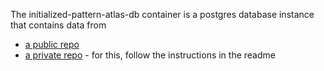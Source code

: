 The initialized-pattern-atlas-db container is a postgres database instance that contains data from 
 
 - [a public repo](https://github.com/PatternAtlas/pattern-atlas-content)
 - [a private repo](https://github.com/PatternAtlas/internal-pattern-atlas-content) - for this, follow the instructions in the readme
